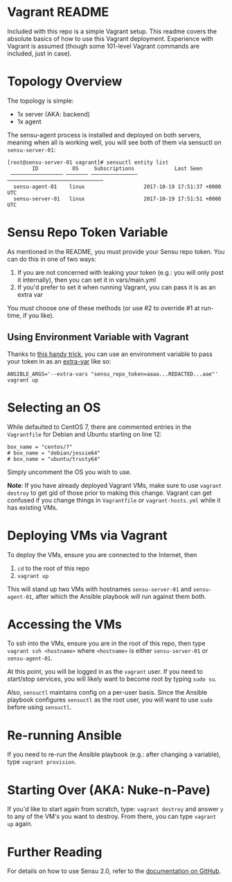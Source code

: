Vagrant README
==============

Included with this repo is a simple Vagrant setup. This readme covers the absolute basics of how to use this Vagrant deployment. Experience with Vagrant is assumed (though some 101-level Vagrant commands are included, just in case).

Topology Overview
=================

The topology is simple:

* 1x server (AKA: backend)
* 1x agent

The sensu-agent process is installed and deployed on both servers, meaning when all is working well, you will see both of them via sensuctl on `sensu-server-01`:

```
[root@sensu-server-01 vagrant]# sensuctl entity list
        ID           OS     Subscriptions             Last Seen
 ───────────────── ─────── ─────────────── ───────────────────────────────
  sensu-agent-01    linux                   2017-10-19 17:51:37 +0000 UTC
  sensu-server-01   linux                   2017-10-19 17:51:51 +0000 UTC
```


Sensu Repo Token Variable
=========================

As mentioned in the README, you must provide your Sensu repo token. You can do this in one of two ways:

1. If you are not concerned with leaking your token (e.g.: you will only post it internally), then you can set it in vars/main.yml
2. If you'd prefer to set it when running Vagrant, you can pass it is as an extra var

You *must* choose one of these methods (or use #2 to override #1 at run-time, if you like).

Using Environment Variable with Vagrant
---------------------------------------

Thanks to [this handy trick](https://gist.github.com/phantomwhale/9657134), you can use an environment variable to pass your token in as an [extra-var](http://docs.ansible.com/ansible/latest/playbooks_variables.html#passing-variables-on-the-command-line) like so:

`ANSIBLE_ARGS='--extra-vars "sensu_repo_token=aaaa...REDACTED...aae"' vagrant up`


Selecting an OS
===============

While defaulted to CentOS 7, there are commented entries in the `Vagrantfile` for Debian and Ubuntu starting on line 12:
```
box_name = "centos/7"
# box_name = "debian/jessie64"
# box_name = "ubuntu/trusty64"
```

Simply uncomment the OS you wish to use.

**Note**: If you have already deployed Vagrant VMs, make sure to use `vagrant destroy` to get gid of those prior to making this change. Vagrant can get confused if you change things in `Vagrantfile` or `vagrant-hosts.yml` while it has existing VMs.


Deploying VMs via Vagrant
=========================

To deploy the VMs, ensure you are connected to the Internet, then

1. `cd` to the root of this repo
2. `vagrant up`

This will stand up two VMs with hostnames `sensu-server-01` and `sensu-agent-01`, after which the Ansible playbook will run against them both.

Accessing the VMs
=================

To ssh into the VMs, ensure you are in the root of this repo, then type `vagrant ssh <hostname>` where `<hostname>` is either `sensu-server-01` or `sensu-agent-01`. 

At this point, you will be logged in as the `vagrant` user. If you need to start/stop services, you will likely want to become root by typing `sudo su`. 

Also, `sensuctl` maintains config on a per-user basis. Since the Ansible playbook configures `sensuctl` as the root user, you will want to use `sudo` before using `sensuctl`. 

Re-running Ansible
==================

If you need to re-run the Ansible playbook (e.g.: after changing a variable), type `vagrant provision`.

Starting Over (AKA: Nuke-n-Pave)
================================

If you'd like to start again from scratch, type: `vagrant destroy` and answer `y` to any of the VM's you want to destroy. From there, you can type `vagrant up` again.

Further Reading
===============

For details on how to use Sensu 2.0, refer to the [documentation on GitHub](https://github.com/sensu/sensu-alpha-documentation).
